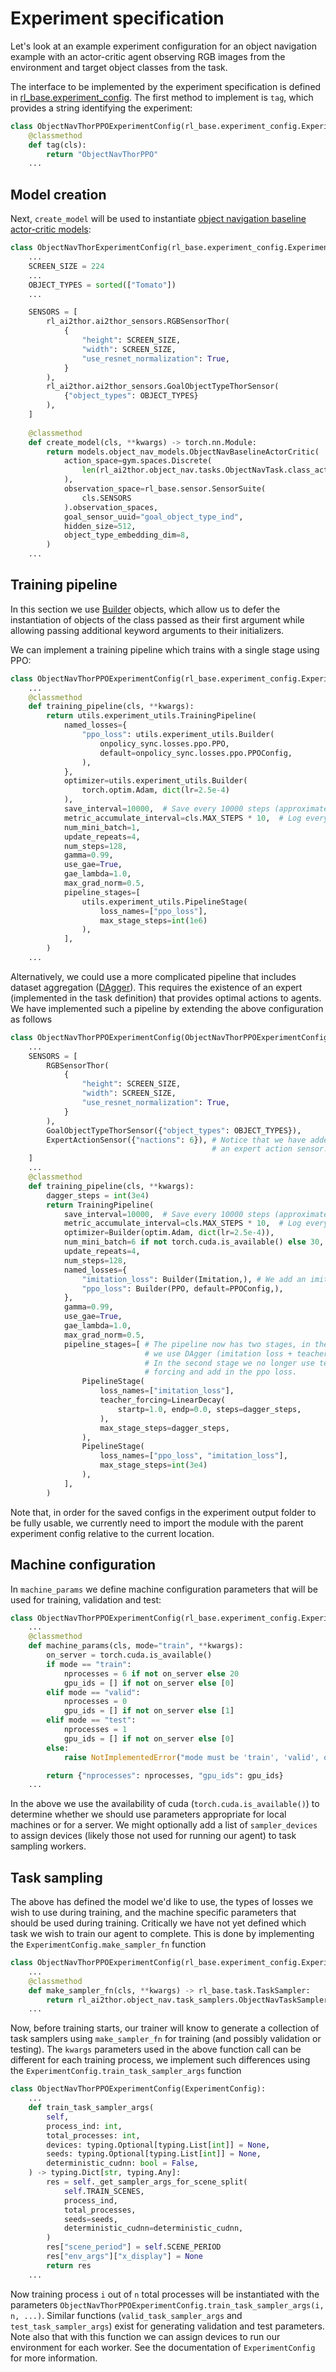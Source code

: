 # Experiment specification

Let's look at an example experiment configuration for an object navigation example with an actor-critic agent observing
RGB images from the environment and target object classes from the task.

The interface to be implemented by the experiment specification is defined in
[rl_base.experiment_config](/api/rl_base/experiment_config#experimentconfig). The first method to implement is `tag`,
which provides a string identifying the experiment:
```python
class ObjectNavThorPPOExperimentConfig(rl_base.experiment_config.ExperimentConfig):
    @classmethod
    def tag(cls):
        return "ObjectNavThorPPO"
    ...
```

## Model creation

Next, `create_model` will be used to instantiate
[object navigation baseline actor-critic models](/api/models/object_nav_models#ObjectNavBaselineActorCritic):
```python
class ObjectNavThorExperimentConfig(rl_base.experiment_config.ExperimentConfig):
    ...
    SCREEN_SIZE = 224
    ...
    OBJECT_TYPES = sorted(["Tomato"])
    ...

    SENSORS = [
        rl_ai2thor.ai2thor_sensors.RGBSensorThor(
            {
                "height": SCREEN_SIZE,
                "width": SCREEN_SIZE,
                "use_resnet_normalization": True,
            }
        ),
        rl_ai2thor.ai2thor_sensors.GoalObjectTypeThorSensor(
            {"object_types": OBJECT_TYPES}
        ),
    ]
    
    @classmethod
    def create_model(cls, **kwargs) -> torch.nn.Module:
        return models.object_nav_models.ObjectNavBaselineActorCritic(
            action_space=gym.spaces.Discrete(
                len(rl_ai2thor.object_nav.tasks.ObjectNavTask.class_action_names())
            ),
            observation_space=rl_base.sensor.SensorSuite(
                cls.SENSORS
            ).observation_spaces,
            goal_sensor_uuid="goal_object_type_ind",
            hidden_size=512,
            object_type_embedding_dim=8,
        )
    ...
```

## Training pipeline

In this section we use [Builder](/api/utils/experiment_utils#builder) objects, which allow us to defer the instantiation
of objects of the class passed as their first argument while allowing passing additional keyword arguments to their
initializers. 

We can implement a training pipeline which trains with a single stage using PPO:
```python
class ObjectNavThorPPOExperimentConfig(rl_base.experiment_config.ExperimentConfig):
    ...
    @classmethod
    def training_pipeline(cls, **kwargs):
        return utils.experiment_utils.TrainingPipeline(
            named_losses={
                "ppo_loss": utils.experiment_utils.Builder(
                    onpolicy_sync.losses.ppo.PPO,
                    default=onpolicy_sync.losses.ppo.PPOConfig,
                ),
            },
            optimizer=utils.experiment_utils.Builder(
                torch.optim.Adam, dict(lr=2.5e-4)
            ),
            save_interval=10000,  # Save every 10000 steps (approximately)
            metric_accumulate_interval=cls.MAX_STEPS * 10,  # Log every 10 max length tasks
            num_mini_batch=1,
            update_repeats=4,
            num_steps=128,
            gamma=0.99,
            use_gae=True,
            gae_lambda=1.0,
            max_grad_norm=0.5,
            pipeline_stages=[
                utils.experiment_utils.PipelineStage(
                    loss_names=["ppo_loss"],
                    max_stage_steps=int(1e6)
                ),
            ],
        )
    ...
```

Alternatively, we could use a more complicated pipeline that includes dataset aggregation
([DAgger](https://www.cs.cmu.edu/~sross1/publications/Ross-AIStats11-NoRegret.pdf)). This requires the existence of an
expert (implemented in the task definition) that provides optimal actions to agents. We have implemented such a 
pipeline by extending the above configuration as follows

```python
class ObjectNavThorPPOExperimentConfig(ObjectNavThorPPOExperimentConfig):
    ...
    SENSORS = [
        RGBSensorThor(
            {
                "height": SCREEN_SIZE,
                "width": SCREEN_SIZE,
                "use_resnet_normalization": True,
            }
        ),
        GoalObjectTypeThorSensor({"object_types": OBJECT_TYPES}),
        ExpertActionSensor({"nactions": 6}), # Notice that we have added
                                             # an expert action sensor.
    ]
    ...
    @classmethod
    def training_pipeline(cls, **kwargs):
        dagger_steps = int(3e4)
        return TrainingPipeline(
            save_interval=10000,  # Save every 10000 steps (approximately)
            metric_accumulate_interval=cls.MAX_STEPS * 10,  # Log every 10 max length tasks
            optimizer=Builder(optim.Adam, dict(lr=2.5e-4)),
            num_mini_batch=6 if not torch.cuda.is_available() else 30,
            update_repeats=4,
            num_steps=128,
            named_losses={
                "imitation_loss": Builder(Imitation,), # We add an imitation loss.
                "ppo_loss": Builder(PPO, default=PPOConfig,),
            },
            gamma=0.99,
            use_gae=True,
            gae_lambda=1.0,
            max_grad_norm=0.5,
            pipeline_stages=[ # The pipeline now has two stages, in the first
                              # we use DAgger (imitation loss + teacher forcing).
                              # In the second stage we no longer use teacher
                              # forcing and add in the ppo loss.
                PipelineStage(
                    loss_names=["imitation_loss"],
                    teacher_forcing=LinearDecay(
                        startp=1.0, endp=0.0, steps=dagger_steps,
                    ),
                    max_stage_steps=dagger_steps,
                ),
                PipelineStage(
                    loss_names=["ppo_loss", "imitation_loss"],
                    max_stage_steps=int(3e4)
                ),
            ],
        )
``` 
Note that, in order for the saved configs in the experiment output folder to be fully usable, we currently need
to import the module with the parent experiment config relative to the current location. 

## Machine configuration

In `machine_params` we define machine configuration parameters that will be used for training, validation and test:
```python
class ObjectNavThorPPOExperimentConfig(rl_base.experiment_config.ExperimentConfig):
    ...
    @classmethod
    def machine_params(cls, mode="train", **kwargs):
        on_server = torch.cuda.is_available()
        if mode == "train":
            nprocesses = 6 if not on_server else 20
            gpu_ids = [] if not on_server else [0]
        elif mode == "valid":
            nprocesses = 0
            gpu_ids = [] if not on_server else [1]
        elif mode == "test":
            nprocesses = 1
            gpu_ids = [] if not on_server else [0]
        else:
            raise NotImplementedError("mode must be 'train', 'valid', or 'test'.")

        return {"nprocesses": nprocesses, "gpu_ids": gpu_ids}
    ...
```
In the above we use the availability of cuda (`torch.cuda.is_available()`) to determine whether
we should use parameters appropriate for local machines or for a server. We might optionally add a list of
`sampler_devices` to assign devices (likely those not used for running our agent) to task sampling workers.

## Task sampling

The above has defined the model we'd like to use, the types of losses we wish to use during training,
and the machine specific parameters that should be used during training. Critically we have not yet
defined which task we wish to train our agent to complete. This is done by implementing the 
`ExperimentConfig.make_sampler_fn` function
```python
class ObjectNavThorPPOExperimentConfig(rl_base.experiment_config.ExperimentConfig):
    ...
    @classmethod
    def make_sampler_fn(cls, **kwargs) -> rl_base.task.TaskSampler:
        return rl_ai2thor.object_nav.task_samplers.ObjectNavTaskSampler(**kwargs)
    ...
```
Now, before training starts, our trainer will know to generate a collection of task
samplers using `make_sampler_fn` for training (and possibly validation or testing).
The `kwargs` parameters used in the above function call can be different for each
training process, we implement such differences using the
`ExperimentConfig.train_task_sampler_args` function
```python
class ObjectNavThorPPOExperimentConfig(ExperimentConfig):
    ...
    def train_task_sampler_args(
        self,
        process_ind: int,
        total_processes: int,
        devices: typing.Optional[typing.List[int]] = None,
        seeds: typing.Optional[typing.List[int]] = None,
        deterministic_cudnn: bool = False,
    ) -> typing.Dict[str, typing.Any]:
        res = self._get_sampler_args_for_scene_split(
            self.TRAIN_SCENES,
            process_ind,
            total_processes,
            seeds=seeds,
            deterministic_cudnn=deterministic_cudnn,
        )
        res["scene_period"] = self.SCENE_PERIOD
        res["env_args"]["x_display"] = None
        return res
    ...
```
Now training process `i` out of `n` total processes will be instantiated with the parameters
`ObjectNavThorPPOExperimentConfig.train_task_sampler_args(i, n, ...)`. Similar functions
 (`valid_task_sampler_args` and `test_task_sampler_args`) exist for generating validation
 and test parameters. Note also that with this function we can assign devices to run
 our environment for each worker. See the documentation of `ExperimentConfig` for more information.